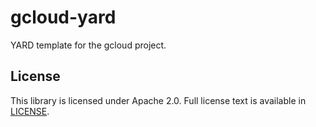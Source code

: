 # gcloud-yard

YARD template for the gcloud project.

## License

This library is licensed under Apache 2.0. Full license text is
available in [LICENSE](LICENSE).

